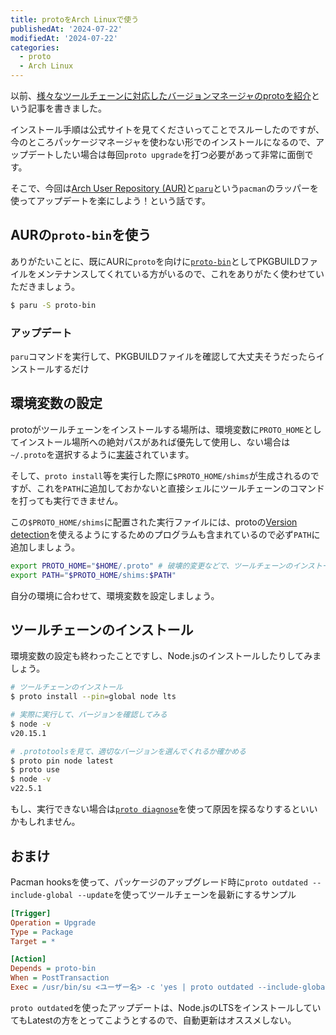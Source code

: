 ```yaml
---
title: protoをArch Linuxで使う
publishedAt: '2024-07-22'
modifiedAt: '2024-07-22'
categories:
  - proto
  - Arch Linux
---
```


以前、[様々なツールチェーンに対応したバージョンマネージャのprotoを紹介](https://zenn.dev/inkohx/articles/706019864840bc)という記事を書きました。

インストール手順は公式サイトを見てくださいってことでスルーしたのですが、今のところパッケージマネージャを使わない形でのインストールになるので、アップデートしたい場合は毎回`proto upgrade`を打つ必要があって非常に面倒です。

そこで、今回は[Arch User Repository (AUR)](https://aur.archlinux.org)と[`paru`](https://github.com/Morganamilo/paru)という`pacman`のラッパーを使ってアップデートを楽にしよう！という話です。

## AURの`proto-bin`を使う

ありがたいことに、既にAURに`proto`を向けに[`proto-bin`](https://aur.archlinux.org/packages/paru-bin)としてPKGBUILDファイルをメンテナンスしてくれている方がいるので、これをありがたく使わせていただきましょう。

```sh
$ paru -S proto-bin
```

### アップデート

`paru`コマンドを実行して、PKGBUILDファイルを確認して大丈夫そうだったらインストールするだけ

## 環境変数の設定

protoがツールチェーンをインストールする場所は、環境変数に`PROTO_HOME`としてインストール場所への絶対パスがあれば優先して使用し、ない場合は`~/.proto`を選択するように[実装](https://github.com/moonrepo/proto/blob/8eef12153007d8cc098c09a91ec74ec941efae46/crates/cli/src/main_shim.rs#L30-L46)されています。

そして、`proto install`等を実行した際に`$PROTO_HOME/shims`が生成されるのですが、これを`PATH`に追加しておかないと直接シェルにツールチェーンのコマンドを打っても実行できません。

この`$PROTO_HOME/shims`に配置された実行ファイルには、protoの[Version detection](https://moonrepo.dev/docs/proto/detection)を使えるようにするためのプログラムも含まれているので必ず`PATH`に追加しましょう。

```sh
export PROTO_HOME="$HOME/.proto" # 破壊的変更などで、ツールチェーンのインストール場所が変わったりしないように念の為固定する。
export PATH="$PROTO_HOME/shims:$PATH"
```

自分の環境に合わせて、環境変数を設定しましょう。

## ツールチェーンのインストール

環境変数の設定も終わったことですし、Node.jsのインストールしたりしてみましょう。

```sh
# ツールチェーンのインストール
$ proto install --pin=global node lts

# 実際に実行して、バージョンを確認してみる
$ node -v
v20.15.1

# .prototoolsを見て、適切なバージョンを選んでくれるか確かめる
$ proto pin node latest
$ proto use
$ node -v
v22.5.1
```

もし、実行できない場合は[`proto diagnose`](https://moonrepo.dev/docs/proto/commands/diagnose)を使って原因を探るなりするといいかもしれません。

## おまけ

Pacman hooksを使って、パッケージのアップグレード時に`proto outdated --include-global --update`を使ってツールチェーンを最新にするサンプル

```ini
[Trigger]
Operation = Upgrade
Type = Package
Target = *

[Action]
Depends = proto-bin
When = PostTransaction
Exec = /usr/bin/su <ユーザー名> -c 'yes | proto outdated --include-global --update'
```

`proto outdated`を使ったアップデートは、Node.jsのLTSをインストールしていてもLatestの方をとってこようとするので、自動更新はオススメしない。

